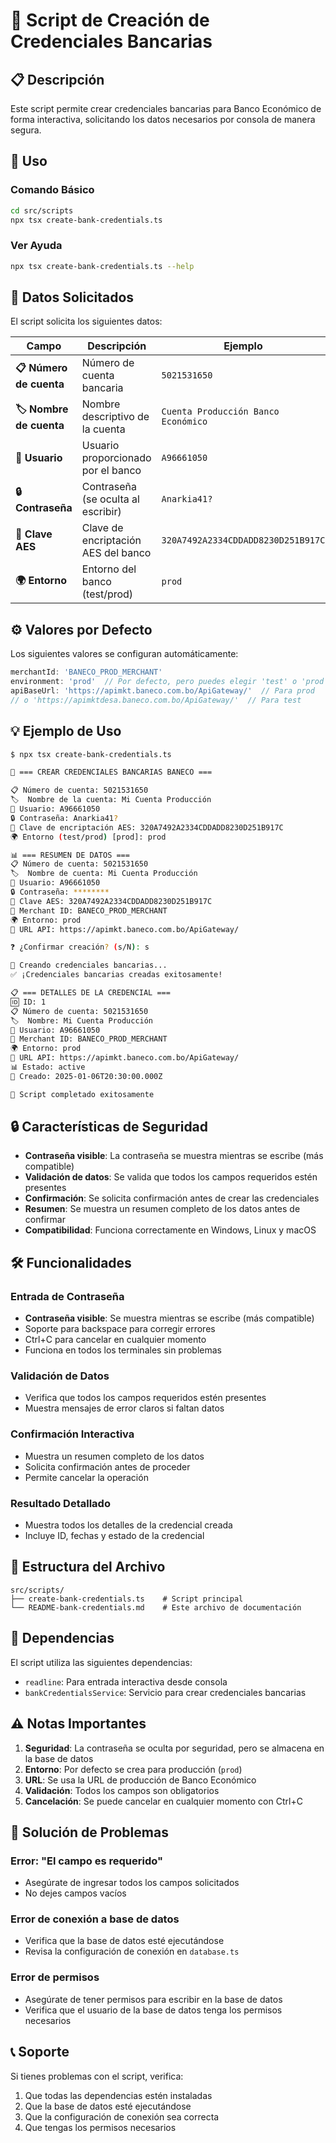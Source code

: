 # 🏦 Script de Creación de Credenciales Bancarias

## 📋 Descripción

Este script permite crear credenciales bancarias para Banco Económico de forma interactiva, solicitando los datos necesarios por consola de manera segura.

## 🚀 Uso

### **Comando Básico**
```bash
cd src/scripts
npx tsx create-bank-credentials.ts
```

### **Ver Ayuda**
```bash
npx tsx create-bank-credentials.ts --help
```

## 📝 Datos Solicitados

El script solicita los siguientes datos:

| Campo | Descripción | Ejemplo |
|-------|-------------|---------|
| **📋 Número de cuenta** | Número de cuenta bancaria | `5021531650` |
| **🏷️ Nombre de cuenta** | Nombre descriptivo de la cuenta | `Cuenta Producción Banco Económico` |
| **👤 Usuario** | Usuario proporcionado por el banco | `A96661050` |
| **🔒 Contraseña** | Contraseña (se oculta al escribir) | `Anarkia41?` |
| **🔑 Clave AES** | Clave de encriptación AES del banco | `320A7492A2334CDDADD8230D251B917C` |
| **🌍 Entorno** | Entorno del banco (test/prod) | `prod` |

## ⚙️ Valores por Defecto

Los siguientes valores se configuran automáticamente:

```typescript
merchantId: 'BANECO_PROD_MERCHANT'
environment: 'prod'  // Por defecto, pero puedes elegir 'test' o 'prod'
apiBaseUrl: 'https://apimkt.baneco.com.bo/ApiGateway/'  // Para prod
// o 'https://apimktdesa.baneco.com.bo/ApiGateway/'  // Para test
```

## 💡 Ejemplo de Uso

```bash
$ npx tsx create-bank-credentials.ts

🏦 === CREAR CREDENCIALES BANCARIAS BANECO ===

📋 Número de cuenta: 5021531650
🏷️  Nombre de la cuenta: Mi Cuenta Producción
👤 Usuario: A96661050
🔒 Contraseña: Anarkia41?
🔑 Clave de encriptación AES: 320A7492A2334CDDADD8230D251B917C
🌍 Entorno (test/prod) [prod]: prod

📊 === RESUMEN DE DATOS ===
📋 Número de cuenta: 5021531650
🏷️  Nombre de cuenta: Mi Cuenta Producción
👤 Usuario: A96661050
🔒 Contraseña: ********
🔑 Clave AES: 320A7492A2334CDDADD8230D251B917C
🏪 Merchant ID: BANECO_PROD_MERCHANT
🌍 Entorno: prod
🔗 URL API: https://apimkt.baneco.com.bo/ApiGateway/

❓ ¿Confirmar creación? (s/N): s

🔄 Creando credenciales bancarias...
✅ ¡Credenciales bancarias creadas exitosamente!

📋 === DETALLES DE LA CREDENCIAL ===
🆔 ID: 1
📋 Número de cuenta: 5021531650
🏷️  Nombre: Mi Cuenta Producción
👤 Usuario: A96661050
🏪 Merchant ID: BANECO_PROD_MERCHANT
🌍 Entorno: prod
🔗 URL API: https://apimkt.baneco.com.bo/ApiGateway/
📊 Estado: active
📅 Creado: 2025-01-06T20:30:00.000Z

🎉 Script completado exitosamente
```

## 🔒 Características de Seguridad

- **Contraseña visible**: La contraseña se muestra mientras se escribe (más compatible)
- **Validación de datos**: Se valida que todos los campos requeridos estén presentes
- **Confirmación**: Se solicita confirmación antes de crear las credenciales
- **Resumen**: Se muestra un resumen completo de los datos antes de confirmar
- **Compatibilidad**: Funciona correctamente en Windows, Linux y macOS

## 🛠️ Funcionalidades

### **Entrada de Contraseña**
- **Contraseña visible**: Se muestra mientras se escribe (más compatible)
- Soporte para backspace para corregir errores
- Ctrl+C para cancelar en cualquier momento
- Funciona en todos los terminales sin problemas

### **Validación de Datos**
- Verifica que todos los campos requeridos estén presentes
- Muestra mensajes de error claros si faltan datos

### **Confirmación Interactiva**
- Muestra un resumen completo de los datos
- Solicita confirmación antes de proceder
- Permite cancelar la operación

### **Resultado Detallado**
- Muestra todos los detalles de la credencial creada
- Incluye ID, fechas y estado de la credencial

## 📁 Estructura del Archivo

```
src/scripts/
├── create-bank-credentials.ts    # Script principal
└── README-bank-credentials.md    # Este archivo de documentación
```

## 🔧 Dependencias

El script utiliza las siguientes dependencias:

- `readline`: Para entrada interactiva desde consola
- `bankCredentialsService`: Servicio para crear credenciales bancarias

## ⚠️ Notas Importantes

1. **Seguridad**: La contraseña se oculta por seguridad, pero se almacena en la base de datos
2. **Entorno**: Por defecto se crea para producción (`prod`)
3. **URL**: Se usa la URL de producción de Banco Económico
4. **Validación**: Todos los campos son obligatorios
5. **Cancelación**: Se puede cancelar en cualquier momento con Ctrl+C

## 🚨 Solución de Problemas

### **Error: "El campo es requerido"**
- Asegúrate de ingresar todos los campos solicitados
- No dejes campos vacíos

### **Error de conexión a base de datos**
- Verifica que la base de datos esté ejecutándose
- Revisa la configuración de conexión en `database.ts`

### **Error de permisos**
- Asegúrate de tener permisos para escribir en la base de datos
- Verifica que el usuario de la base de datos tenga los permisos necesarios

## 📞 Soporte

Si tienes problemas con el script, verifica:

1. Que todas las dependencias estén instaladas
2. Que la base de datos esté ejecutándose
3. Que la configuración de conexión sea correcta
4. Que tengas los permisos necesarios

